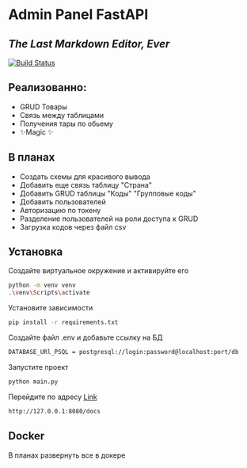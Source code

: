 # Admin Panel FastAPI

## _The Last Markdown Editor, Ever_


[![Build Status](https://travis-ci.org/joemccann/dillinger.svg?branch=master)](https://travis-ci.org/joemccann/dillinger)

## Реализованно:

- GRUD Товары
- Связь между таблицами
- Получения тары по обьему
- ✨Magic ✨

## В планах

- Создать схемы для красивого вывода
- Добавить еще связь таблицу "Страна"
- Добавить GRUD таблицы "Коды" "Групповые коды"
- Добавить пользователей
- Авторизацию по токену
- Разделение пользователей на роли доступа к GRUD 
- Загрузка кодов через файл csv


## Установка


Создайте виртуальное окружение и активируйте его

```sh
python -m venv venv
.\venv\Scripts\activate
```
Установите зависимости

```sh
pip install -r requirements.txt
```

Создайте файл .env и добавьте ссылку на БД

```sh
DATABASE_URl_PSQL = postgresql://login:password@localhost:port/db
```


Запустите проект

```sh
python main.py
```

Перейдите по адресу [Link]
```sh
http://127.0.0.1:8080/docs
```



## Docker

В планах развернуть все в докере


[Link]: <http://127.0.0.1:8080/docs>